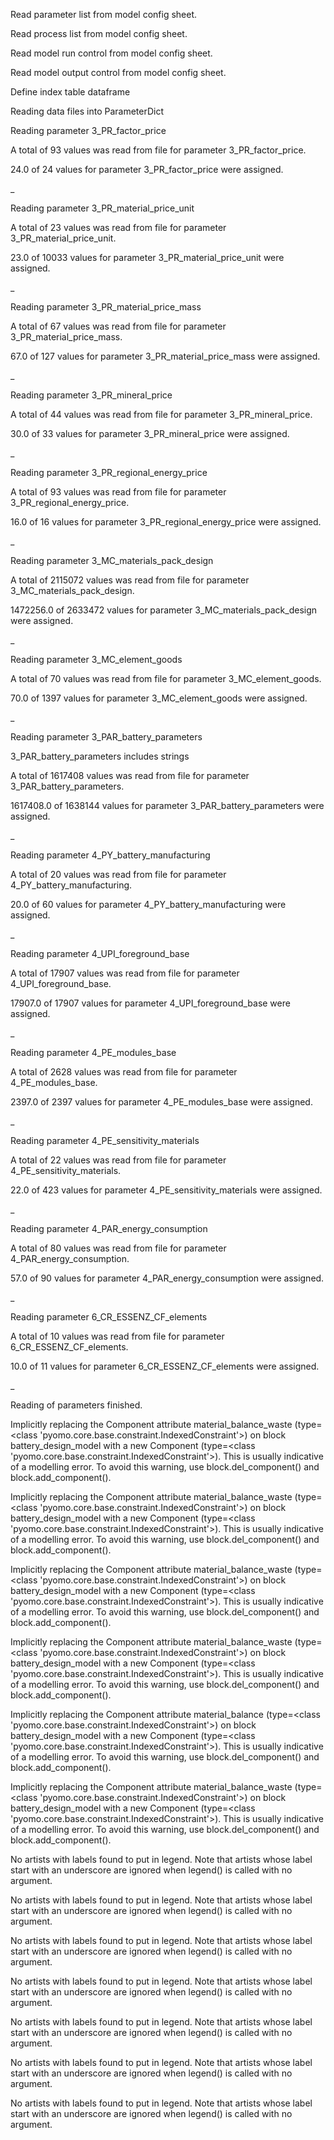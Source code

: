 Read parameter list from model config sheet.

Read process list from model config sheet.

Read model run control from model config sheet.

Read model output control from model config sheet.

Define index table dataframe

Reading data files into ParameterDict

Reading parameter 3_PR_factor_price

A total of 93 values was read from file for parameter 3_PR_factor_price.

24.0 of 24 values for parameter 3_PR_factor_price were assigned.

_

Reading parameter 3_PR_material_price_unit

A total of 23 values was read from file for parameter 3_PR_material_price_unit.

23.0 of 10033 values for parameter 3_PR_material_price_unit were assigned.

_

Reading parameter 3_PR_material_price_mass

A total of 67 values was read from file for parameter 3_PR_material_price_mass.

67.0 of 127 values for parameter 3_PR_material_price_mass were assigned.

_

Reading parameter 3_PR_mineral_price

A total of 44 values was read from file for parameter 3_PR_mineral_price.

30.0 of 33 values for parameter 3_PR_mineral_price were assigned.

_

Reading parameter 3_PR_regional_energy_price

A total of 93 values was read from file for parameter 3_PR_regional_energy_price.

16.0 of 16 values for parameter 3_PR_regional_energy_price were assigned.

_

Reading parameter 3_MC_materials_pack_design

A total of 2115072 values was read from file for parameter 3_MC_materials_pack_design.

1472256.0 of 2633472 values for parameter 3_MC_materials_pack_design were assigned.

_

Reading parameter 3_MC_element_goods

A total of 70 values was read from file for parameter 3_MC_element_goods.

70.0 of 1397 values for parameter 3_MC_element_goods were assigned.

_

Reading parameter 3_PAR_battery_parameters

3_PAR_battery_parameters includes strings

A total of 1617408 values was read from file for parameter 3_PAR_battery_parameters.

1617408.0 of 1638144 values for parameter 3_PAR_battery_parameters were assigned.

_

Reading parameter 4_PY_battery_manufacturing

A total of 20 values was read from file for parameter 4_PY_battery_manufacturing.

20.0 of 60 values for parameter 4_PY_battery_manufacturing were assigned.

_

Reading parameter 4_UPI_foreground_base

A total of 17907 values was read from file for parameter 4_UPI_foreground_base.

17907.0 of 17907 values for parameter 4_UPI_foreground_base were assigned.

_

Reading parameter 4_PE_modules_base

A total of 2628 values was read from file for parameter 4_PE_modules_base.

2397.0 of 2397 values for parameter 4_PE_modules_base were assigned.

_

Reading parameter 4_PE_sensitivity_materials

A total of 22 values was read from file for parameter 4_PE_sensitivity_materials.

22.0 of 423 values for parameter 4_PE_sensitivity_materials were assigned.

_

Reading parameter 4_PAR_energy_consumption

A total of 80 values was read from file for parameter 4_PAR_energy_consumption.

57.0 of 90 values for parameter 4_PAR_energy_consumption were assigned.

_

Reading parameter 6_CR_ESSENZ_CF_elements

A total of 10 values was read from file for parameter 6_CR_ESSENZ_CF_elements.

10.0 of 11 values for parameter 6_CR_ESSENZ_CF_elements were assigned.

_

Reading of parameters finished.

Implicitly replacing the Component attribute material_balance_waste (type=<class 'pyomo.core.base.constraint.IndexedConstraint'>) on block battery_design_model with a new Component (type=<class 'pyomo.core.base.constraint.IndexedConstraint'>).
This is usually indicative of a modelling error.
To avoid this warning, use block.del_component() and block.add_component().

Implicitly replacing the Component attribute material_balance_waste (type=<class 'pyomo.core.base.constraint.IndexedConstraint'>) on block battery_design_model with a new Component (type=<class 'pyomo.core.base.constraint.IndexedConstraint'>).
This is usually indicative of a modelling error.
To avoid this warning, use block.del_component() and block.add_component().

Implicitly replacing the Component attribute material_balance_waste (type=<class 'pyomo.core.base.constraint.IndexedConstraint'>) on block battery_design_model with a new Component (type=<class 'pyomo.core.base.constraint.IndexedConstraint'>).
This is usually indicative of a modelling error.
To avoid this warning, use block.del_component() and block.add_component().

Implicitly replacing the Component attribute material_balance_waste (type=<class 'pyomo.core.base.constraint.IndexedConstraint'>) on block battery_design_model with a new Component (type=<class 'pyomo.core.base.constraint.IndexedConstraint'>).
This is usually indicative of a modelling error.
To avoid this warning, use block.del_component() and block.add_component().

Implicitly replacing the Component attribute material_balance (type=<class 'pyomo.core.base.constraint.IndexedConstraint'>) on block battery_design_model with a new Component (type=<class 'pyomo.core.base.constraint.IndexedConstraint'>).
This is usually indicative of a modelling error.
To avoid this warning, use block.del_component() and block.add_component().

Implicitly replacing the Component attribute material_balance_waste (type=<class 'pyomo.core.base.constraint.IndexedConstraint'>) on block battery_design_model with a new Component (type=<class 'pyomo.core.base.constraint.IndexedConstraint'>).
This is usually indicative of a modelling error.
To avoid this warning, use block.del_component() and block.add_component().

No artists with labels found to put in legend.  Note that artists whose label start with an underscore are ignored when legend() is called with no argument.

No artists with labels found to put in legend.  Note that artists whose label start with an underscore are ignored when legend() is called with no argument.

No artists with labels found to put in legend.  Note that artists whose label start with an underscore are ignored when legend() is called with no argument.

No artists with labels found to put in legend.  Note that artists whose label start with an underscore are ignored when legend() is called with no argument.

No artists with labels found to put in legend.  Note that artists whose label start with an underscore are ignored when legend() is called with no argument.

No artists with labels found to put in legend.  Note that artists whose label start with an underscore are ignored when legend() is called with no argument.

No artists with labels found to put in legend.  Note that artists whose label start with an underscore are ignored when legend() is called with no argument.

